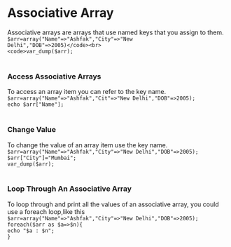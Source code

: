 # Associative Array
Associative arrays are arrays that use named keys that you assign to them.<br>
<code>$arr=array("Name"=>"Ashfak","City"=>"New Delhi","DOB"=>2005)</code><br>
<code>var_dump($arr);</code><br><br>

<h3>Access Associative Arrays</h3>
To access an array item you can refer to the key name.<br>
<code>$arr=array("Name"=>"Ashfak","Cit"=>"New Delhi","DOB"=>2005);</code><br>
<code>echo $arr["Name"];</code><br><br>

<h3>Change Value</h3>
To change the value of an array item use the key name.<br>
<code>$arr=array("Name"=>"Ashfak","City"=>"New Delhi","DOB"=>2005);</code><br>
<code>$arr["City"]="Mumbai";</code><br>
<code>var_dump($arr);</code><br><br>

<h3>Loop Through An Associative Array</h3>
To loop through and print all the values of an associative array, you could use a <bold>foreach loop</bold>,like this<br>
<code>$arr=array("Name"=>"Ashfak","City"=>"New Delhi","DOB"=>2005);</code><br>
<code>foreach($arr as $a=>$n){</code><br>
<code>echo "$a : $n"; </code><br>
<code>}</code>

